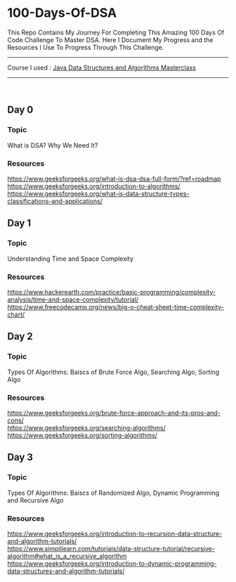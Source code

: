 # 100-Days-Of-DSA

This Repo Contains My Journey For Completing This Amazing 100 Days Of Code Challenge To Master DSA. Here I Document My Progress and the Resources I Use To Progress Through This Challenge.

---
Course I used : [Java Data Structures and Algorithms Masterclass](https://www.udemy.com/share/104mqq3@RRJcXY_x_pbHpbyuQP-EpL64UQb3tfBogb9Rc2bhHYx0NzPe8Ot53C4xXEaQqjRE/)

---
</br>

## Day 0
### Topic
What is DSA? Why We Need It?
### Resources

https://www.geeksforgeeks.org/what-is-dsa-dsa-full-form/?ref=roadmap </br>
https://www.geeksforgeeks.org/introduction-to-algorithms/ </br>
https://www.geeksforgeeks.org/what-is-data-structure-types-classifications-and-applications/ 


## Day 1
### Topic
Understanding Time and Space Complexity
### Resources

https://www.hackerearth.com/practice/basic-programming/complexity-analysis/time-and-space-complexity/tutorial/ </br>
https://www.freecodecamp.org/news/big-o-cheat-sheet-time-complexity-chart/

## Day 2
### Topic
Types Of Algorithms: Baiscs of Brute Force Algo, Searching Algo, Sorting Algo
### Resources
https://www.geeksforgeeks.org/brute-force-approach-and-its-pros-and-cons/ </br>
https://www.geeksforgeeks.org/searching-algorithms/ </br>
https://www.geeksforgeeks.org/sorting-algorithms/

## Day 3
### Topic
Types Of Algorithms: Baiscs of Randomized Algo, Dynamic Programming and Recursive Algo
### Resources
https://www.geeksforgeeks.org/introduction-to-recursion-data-structure-and-algorithm-tutorials/ </br>
https://www.simplilearn.com/tutorials/data-structure-tutorial/recursive-algorithm#what_is_a_recursive_algorithm </br>
https://www.geeksforgeeks.org/introduction-to-dynamic-programming-data-structures-and-algorithm-tutorials/

